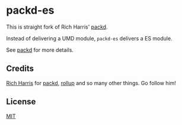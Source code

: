 # packd-es

This is straight fork of Rich Harris' [packd](https://github.com/Rich-Harris/packd).

Instead of delivering a UMD module, `packd-es` delivers a ES module.

See [packd](https://github.com/Rich-Harris/packd) for more details.

## Credits

[Rich Harris](https://github.com/Rich-Harris) for [packd](https://github.com/Rich-Harris/packd), [rollup](https://github.com/rollup/rollup) and so many other things. Go follow him!

## License

[MIT](LICENSE)

